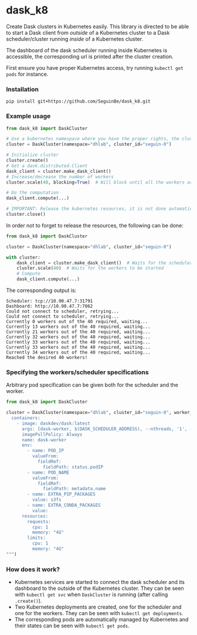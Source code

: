 # dask_k8

Create Dask clusters in Kubernetes easily. This library is directed to be able to start a Dask client from _outside_ of a Kubernetes cluster 
to a Dask scheduler/cluster running _inside_ of a Kubernetes cluster.

The dashboard of the dask scheduler running inside Kubernetes is accessible, the corresponding url is printed after the cluster creation.

First ensure you have proper Kubernetes access, try running `kubectl get pods` for instance.

### Installation

```
pip install git+https://github.com/SeguinBe/dask_k8.git
```

### Example usage

```python
from dask_k8 import DaskCluster

# Use a kubernetes namespace where you have the proper rights, the cluster_id is to distinguish between possible different clusters
cluster = DaskCluster(namespace="dhlab", cluster_id="seguin-0")

# Initialize cluster
cluster.create()
# Get a dask.distributed.Client
dask_client = cluster.make_dask_client()
# Increase/decrease the number of workers
cluster.scale(40, blocking=True)  # Will block until all the workers are effectively connected to the scheduler

# Do the computation
dask_client.compute(...)

# IMPORTANT: Release the kubernetes resources, it is not done automatically
cluster.close()
```

In order not to forget to release the resources, the following can be done:
```python
from dask_k8 import DaskCluster

cluster = DaskCluster(namespace="dhlab", cluster_id="seguin-0")

with cluster:
    dask_client = cluster.make_dask_client()  # Waits for the scheduler to be started
    cluster.scale(40)  # Waits for the workers to be started
    # Compute
    dask_client.compute(...)
```

The corresponding output is:
```
Scheduler: tcp://10.90.47.7:31791
Dashboard: http://10.90.47.7:7062
Could not connect to scheduler, retrying...
Could not connect to scheduler, retrying...
Currently 0 workers out of the 40 required, waiting...
Currently 13 workers out of the 40 required, waiting...
Currently 21 workers out of the 40 required, waiting...
Currently 32 workers out of the 40 required, waiting...
Currently 33 workers out of the 40 required, waiting...
Currently 33 workers out of the 40 required, waiting...
Currently 34 workers out of the 40 required, waiting...
Reached the desired 40 workers!
```

### Specifying the workers/scheduler specifications

Arbitrary pod specification can be given both for the scheduler and the worker.
```python
from dask_k8 import DaskCluster

cluster = DaskCluster(namespace="dhlab", cluster_id="seguin-0", worker_pod_spec="""
  containers:
    - image: daskdev/dask:latest
      args: [dask-worker, $(DASK_SCHEDULER_ADDRESS), --nthreads, '1', --no-bokeh, --memory-limit, 4GB, --death-timeout, '60']
      imagePullPolicy: Always
      name: dask-worker
      env:
        - name: POD_IP
          valueFrom:
            fieldRef:
              fieldPath: status.podIP
        - name: POD_NAME
          valueFrom:
            fieldRef:
              fieldPath: metadata.name
        - name: EXTRA_PIP_PACKAGES
          value: s3fs
        - name: EXTRA_CONDA_PACKAGES
          value: 
      resources:
        requests:
          cpu: 1
          memory: "4G"
        limits:
          cpu: 1
          memory: "4G"
""")
```

### How does it work?

- Kubernetes services are started to connect the dask scheduler and its dashboard to the outside of the Kubernetes cluster. They can be seen 
with `kubectl get svc` when `DaskCluster` is running (after calling `.create()`). 
- Two Kubernetes deployments are created, one for the scheduler and one for the workers. They can be seen with `kubectl get deployments`.
- The corresponding pods are automatically managed by Kubernetes and their states can be seen with `kubectl get pods`.
